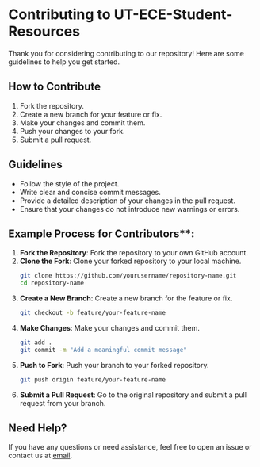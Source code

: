 # Contributing to UT-ECE-Student-Resources

Thank you for considering contributing to our repository! Here are some guidelines to help you get started.

## How to Contribute

1. Fork the repository.
2. Create a new branch for your feature or fix.
3. Make your changes and commit them.
4. Push your changes to your fork.
5. Submit a pull request.

## Guidelines

- Follow the style of the project.
- Write clear and concise commit messages.
- Provide a detailed description of your changes in the pull request.
- Ensure that your changes do not introduce new warnings or errors.


## Example Process for Contributors**:

1. **Fork the Repository**: Fork the repository to your own GitHub account.
2. **Clone the Fork**: Clone your forked repository to your local machine.
    ```bash
    git clone https://github.com/yourusername/repository-name.git
    cd repository-name
    ```
3. **Create a New Branch**: Create a new branch for the feature or fix.
    ```bash
    git checkout -b feature/your-feature-name
    ```
4. **Make Changes**: Make your changes and commit them.
    ```bash
    git add .
    git commit -m "Add a meaningful commit message"
    ```
5. **Push to Fork**: Push your branch to your forked repository.
    ```bash
    git push origin feature/your-feature-name
    ```
6. **Submit a Pull Request**: Go to the original repository and submit a pull request from your branch.

## Need Help?

If you have any questions or need assistance, feel free to open an issue or contact us at [email](mailto:m.shafieeha@gmail.com).

